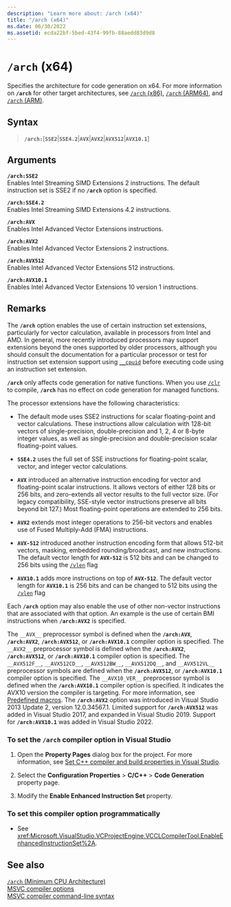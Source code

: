 ```yaml
---
description: "Learn more about: /arch (x64)"
title: "/arch (x64)"
ms.date: 06/30/2022
ms.assetid: ecda22bf-5bed-43f4-99fb-88aedd83d9d8
---
```

# `/arch` (x64)

Specifies the architecture for code generation on x64. For more information on **`/arch`** for other target architectures, see [`/arch` (x86)](arch-x86.md), [`/arch` (ARM64)](arch-arm64.md), and [`/arch` (ARM)](arch-arm.md).

## Syntax

> **`/arch:`**\[**`SSE2`**|**`SSE4.2`**|**`AVX`**|**`AVX2`**|**`AVX512`**|**`AVX10.1`**]

## Arguments

**`/arch:SSE2`**\
Enables Intel Streaming SIMD Extensions 2 instructions. The default instruction set is SSE2 if no **`/arch`** option is specified.

**`/arch:SSE4.2`**\
Enables Intel Streaming SIMD Extensions 4.2 instructions.

**`/arch:AVX`**\
Enables Intel Advanced Vector Extensions instructions.

**`/arch:AVX2`**\
Enables Intel Advanced Vector Extensions 2 instructions.

**`/arch:AVX512`**\
Enables Intel Advanced Vector Extensions 512 instructions.

**`/arch:AVX10.1`**\
Enables Intel Advanced Vector Extensions 10 version 1 instructions.

## Remarks

The **`/arch`** option enables the use of certain instruction set extensions, particularly for vector calculation, available in processors from Intel and AMD. In general, more recently introduced processors may support extensions beyond the ones supported by older processors, although you should consult the documentation for a particular processor or test for instruction set extension support using [`__cpuid`](../../intrinsics/cpuid-cpuidex.md) before executing code using an instruction set extension.

**`/arch`** only affects code generation for native functions. When you use [`/clr`](clr-common-language-runtime-compilation.md) to compile, **`/arch`** has no effect on code generation for managed functions.

The processor extensions have the following characteristics:

- The default mode uses SSE2 instructions for scalar floating-point and vector calculations. These instructions allow calculation with 128-bit vectors of single-precision, double-precision and 1, 2, 4 or 8-byte integer values, as well as single-precision and double-precision scalar floating-point values.

- **`SSE4.2`** uses the full set of SSE instructions for floating-point scalar, vector, and integer vector calculations.

- **`AVX`** introduced an alternative instruction encoding for vector and floating-point scalar instructions. It allows vectors of either 128 bits or 256 bits, and zero-extends all vector results to the full vector size. (For legacy compatibility, SSE-style vector instructions preserve all bits beyond bit 127.) Most floating-point operations are extended to 256 bits.

- **`AVX2`** extends most integer operations to 256-bit vectors and enables use of Fused Multiply-Add (FMA) instructions.

- **`AVX-512`** introduced another instruction encoding form that allows 512-bit vectors, masking, embedded rounding/broadcast, and new instructions. The default vector length for **`AVX-512`** is 512 bits and can be changed to 256 bits using the [`/vlen`](vlen.md) flag

- **`AVX10.1`** adds more instructions on top of **`AVX-512`**. The default vector length for **`AVX10.1`** is 256 bits and can be changed to 512 bits using the [`/vlen`](vlen.md) flag

Each **`/arch`** option may also enable the use of other non-vector instructions that are associated with that option. An example is the use of certain BMI instructions when **`/arch:AVX2`** is specified.

The `__AVX__` preprocessor symbol is defined when the **`/arch:AVX`**, **`/arch:AVX2`**, **`/arch:AVX512`**, or  **`/arch:AVX10.1`** compiler option is specified.
The `__AVX2__` preprocessor symbol is defined when the **`/arch:AVX2`**, **`/arch:AVX512`**, or **`/arch:AVX10.1`** compiler option is specified.
The `__AVX512F__`, `__AVX512CD__`, `__AVX512BW__`, `__AVX512DQ__`, and `__AVX512VL__` preprocessor symbols are defined when the **`/arch:AVX512`**, or **`/arch:AVX10.1`** compiler option is specified.
The `__AVX10_VER__` preprocessor symbol is defined when the **`/arch:AVX10.1`** compiler option is specified. It indicates the AVX10 version the compiler is targeting. For more information, see [Predefined macros](../../preprocessor/predefined-macros.md).
The **`/arch:AVX2`** option was introduced in Visual Studio 2013 Update 2, version 12.0.34567.1.
Limited support for **`/arch:AVX512`** was added in Visual Studio 2017, and expanded in Visual Studio 2019.
Support for **`/arch:AVX10.1`** was added in Visual Studio 2022.

### To set the `/arch` compiler option in Visual Studio

1. Open the **Property Pages** dialog box for the project. For more information, see [Set C++ compiler and build properties in Visual Studio](../working-with-project-properties.md).

1. Select the **Configuration Properties** > **C/C++** > **Code Generation** property page.

1. Modify the **Enable Enhanced Instruction Set** property.

### To set this compiler option programmatically

- See <xref:Microsoft.VisualStudio.VCProjectEngine.VCCLCompilerTool.EnableEnhancedInstructionSet%2A>.

## See also

[`/arch` (Minimum CPU Architecture)](arch-minimum-cpu-architecture.md)\
[MSVC compiler options](compiler-options.md)\
[MSVC compiler command-line syntax](compiler-command-line-syntax.md)
